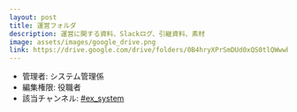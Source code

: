 ```yaml
---
layout: post
title: 運営フォルダ
description: 運営に関する資料、Slackログ、引継資料、素材
image: assets/images/google_drive.png
link: https://drive.google.com/drive/folders/0B4hryXPrSmDUd0xQS0tlQWwwbjg
---
```


- 管理者: システム管理係
- 編集権限: 役職者
- 該当チャンネル: [#ex_system](https://sokon.slack.com/messages/C4KPRMYSU/)